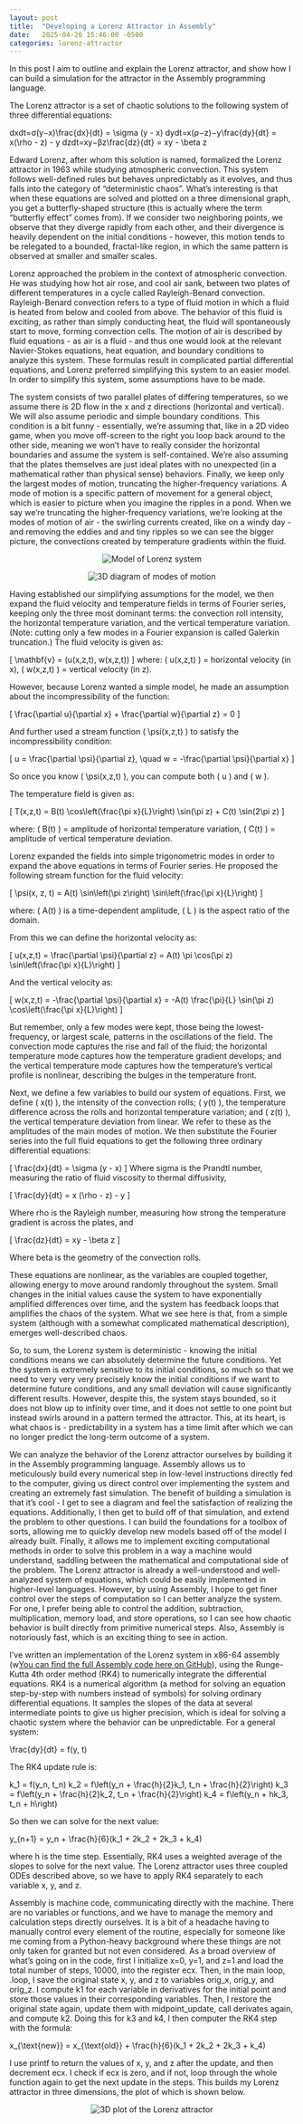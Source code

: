 ```yaml
---
layout: post
title:  "Developing a Lorenz Attractor in Assembly"
date:   2025-04-26 15:46:00 -0500
categories: lorenz-attractor
---
```


In this post I aim to outline and explain the Lorenz attractor, and show how I can build a simulation for the attractor in the Assembly programming language.

The Lorenz attractor is a set of chaotic solutions to the following system of three differential equations:

dxdt=σ(y−x)\frac{dx}{dt} = \sigma (y - x) 
dydt=x(ρ−z)−y\frac{dy}{dt} = x(\rho - z) - y 
dzdt=xy−βz\frac{dz}{dt} = xy - \beta z

Edward Lorenz, after whom this solution is named, formalized the Lorenz attractor in 1963 while studying atmospheric convection. This system follows well-defined rules but behaves unpredictably as it evolves, and thus falls into the category of “deterministic chaos”. What’s interesting is that when these equations are solved and plotted on a three dimensional graph, you get a butterfly-shaped structure (this is actually where the term “butterfly effect” comes from). If we consider two neighboring points, we observe that they diverge rapidly from each other, and their divergence is heavily dependent on the initial conditions - however, this motion tends to be relegated to a bounded, fractal-like region, in which the same pattern is observed at smaller and smaller scales.

Lorenz approached the problem in the context of atmospheric convection. He was studying how hot air rose, and cool air sank, between two plates of different temperatures in a cycle called Rayleigh-Benard convection. Rayleigh-Benard convection refers to a type of fluid motion in which a fluid is heated from below and cooled from above. The behavior of this fluid is exciting, as rather than simply conducting heat, the fluid will spontaneously start to move, forming convection cells. The motion of air is described by fluid equations - as air is a fluid - and thus one would look at the relevant Navier-Stokes equations, heat equation, and boundary conditions to analyze this system. These formulas result in complicated partial differential equations, and Lorenz preferred simplifying this system to an easier model. In order to simplify this system, some assumptions have to be made.

The system consists of two parallel plates of differing temperatures, so we assume there is 2D flow in the x and z directions (horizontal and vertical). We will also assume periodic and simple boundary conditions. This condition is a bit funny - essentially, we’re assuming that, like in a 2D video game, when you move off-screen to the right you loop back around to the other side, meaning we won’t have to really consider the horizontal boundaries and assume the system is self-contained. We’re also assuming that the plates themselves are just ideal plates with no unexpected (in a mathematical rather than physical sense) behaviors. Finally, we keep only the largest modes of motion, truncating the higher-frequency variations. A mode of motion is a specific pattern of movement for a general object, which is easier to picture when you imagine the ripples in a pond. When we say we’re truncating the higher-frequency variations, we’re looking at the modes of motion of air - the swirling currents created, like on a windy day - and removing the eddies and and tiny ripples so we can see the bigger picture, the convections created by temperature gradients within the fluid.

<p align="center">
  <img src="/assets/images/hot-and-cold-plate.png" alt="Model of Lorenz system">
</p>

<p align="center">
  <img src="/assets/images/modes_of_motion.png" alt="3D diagram of modes of motion">
</p>

Having established our simplifying assumptions for the model, we then expand the fluid velocity and temperature fields in terms of Fourier series, keeping only the three most dominant terms: the convection roll intensity, the horizontal temperature variation, and the vertical temperature variation. (Note: cutting only a few modes in a Fourier expansion is called Galerkin truncation.) The fluid velocity is given as:

\[
\mathbf{v} = (u(x,z,t), w(x,z,t))
\]
where:
\( u(x,z,t) \) = horizontal velocity (in x),
\( w(x,z,t) \) = vertical velocity (in z).

However, because Lorenz wanted a simple model, he made an assumption about the incompressibility of the function:

\[
\frac{\partial u}{\partial x} + \frac{\partial w}{\partial z} = 0
\]

And further used a stream function \( \psi(x,z,t) \) to satisfy the incompressibility condition:

  \[
  u = \frac{\partial \psi}{\partial z}, \quad w = -\frac{\partial \psi}{\partial x}
  \]

So once you know \( \psi(x,z,t) \), you can compute both \( u \) and \( w \).

The temperature field is given as:

\[
T(x,z,t) = B(t) \cos\left(\frac{\pi x}{L}\right) \sin(\pi z) + C(t) \sin(2\pi z)
\]

where:
\( B(t) \) = amplitude of horizontal temperature variation,
\( C(t) \) = amplitude of vertical temperature deviation.

Lorenz expanded the fields into simple trigonometric modes in order to expand the above equations in terms of Fourier series. He proposed the following stream function for the fluid velocity:

\[
\psi(x, z, t) = A(t) \sin\left(\pi z\right) \sin\left(\frac{\pi x}{L}\right)
\]

where:
\( A(t) \) is a time-dependent amplitude,
\( L \) is the aspect ratio of the domain.

From this we can define the horizontal velocity as:

  \[
  u(x,z,t) = \frac{\partial \psi}{\partial z} = A(t) \pi \cos(\pi z) \sin\left(\frac{\pi x}{L}\right)
  \]

And the vertical velocity as:

  \[
  w(x,z,t) = -\frac{\partial \psi}{\partial x} = -A(t) \frac{\pi}{L} \sin(\pi z) \cos\left(\frac{\pi x}{L}\right)
  \]

But remember, only a few modes were kept, those being the lowest-frequency, or largest scale, patterns in the oscillations of the field. The convection mode captures the rise and fall of the fluid; the horizontal temperature mode captures how the temperature gradient develops; and the vertical temperature mode captures how the temperature’s vertical profile is nonlinear, describing the bulges in the temperature front.

Next, we define a few variables to build our system of equations. First, we define \( x(t) \), the intensity of the convection rolls; \( y(t) \), the temperature difference across the rolls and horizontal temperature variation; and \( z(t) \), the vertical temperature deviation from linear. We refer to these as the amplitudes of the main modes of motion. We then substitute the Fourier series into the full fluid equations to get the following three ordinary differential equations:

\[
\frac{dx}{dt} = \sigma (y - x)
\]
Where sigma is the Prandtl number, measuring the ratio of fluid viscosity to thermal diffusivity,

\[
\frac{dy}{dt} = x (\rho - z) - y
\]

Where rho is the Rayleigh number, measuring how strong the temperature gradient is across the plates, and

\[
\frac{dz}{dt} = xy - \beta z
\]

Where beta is the geometry of the convection rolls.

These equations are nonlinear, as the variables are coupled together, allowing energy to move around randomly throughout the system. Small changes in the initial values cause the system to have exponentially amplified differences over time, and the system has feedback loops that amplifies the chaos of the system. What we see here is that, from a simple system (although with a somewhat complicated mathematical description), emerges well-described chaos.

So, to sum, the Lorenz system is deterministic - knowing the initial conditions means we can absolutely determine the future conditions. Yet the system is extremely sensitive to its initial conditions, so much so that we need to very very very precisely know the initial conditions if we want to determine future conditions, and any small deviation will cause significantly different results. However, despite this, the system stays bounded, so it does not blow up to infinity over time, and it does not settle to one point but instead swirls around in a pattern termed the attractor. This, at its heart, is what chaos is - predictability in a system has a time limit after which we can no longer predict the long-term outcome of a system.

We can analyze the behavior of the Lorenz attractor ourselves by building it in the Assembly programming language. Assembly allows us to meticulously build every numerical step in low-level instructions directly fed to the computer, giving us direct control over implementing the system and creating an extremely fast simulation. The benefit of building a simulation is that it’s cool - I get to see a diagram and feel the satisfaction of realizing the equations. Additionally, I then get to build off of that simulation, and extend the problem to other questions. I can build the foundations for a toolbox of sorts, allowing me to quickly develop new models based off of the model I already built. Finally, it allows me to implement exciting computational methods in order to solve this problem in a way a machine would understand, saddling between the mathematical and computational side of the problem. The Lorenz attractor is already a well-understood and well-analyzed system of equations, which could be easily implemented in higher-level languages. However, by using Assembly, I hope to get finer control over the steps of computation so I can better analyze the system. For one, I prefer being able to control the addition, subtraction, multiplication, memory load, and store operations, so I can see how chaotic behavior is built directly from primitive numerical steps. Also, Assembly is notoriously fast, which is an exciting thing to see in action.

I’ve written an implementation of the Lorenz system in x86-64 assembly (w[You can find the full Assembly code here on GitHub](https://github.com/Vytis-K/lorenz_system_assembly)), using the Runge-Kutta 4th order method (RK4) to numerically integrate the differential equations. RK4 is a numerical algorithm (a method for solving an equation step-by-step with numbers instead of symbols) for solving ordinary differential equations. It samples the slopes of the data at several intermediate points to give us higher precision, which is ideal for solving a chaotic system where the behavior can be unpredictable. For a general system:


\frac{dy}{dt} = f(y, t)

The RK4 update rule is:

k_1 = f(y_n, t_n) 
k_2 = f\left(y_n + \frac{h}{2}k_1, t_n + \frac{h}{2}\right)
k_3 = f\left(y_n + \frac{h}{2}k_2, t_n + \frac{h}{2}\right)
k_4 = f\left(y_n + hk_3, t_n + h\right)

So then we can solve for the next value:

y_{n+1} = y_n + \frac{h}{6}(k_1 + 2k_2 + 2k_3 + k_4)

where h is the time step. Essentially, RK4 uses a weighted average of the slopes to solve for the next value. The Lorenz attractor uses three coupled ODEs described above, so we have to apply RK4 separately to each variable x, y, and z. 

Assembly is machine code, communicating directly with the machine. There are no variables or functions, and we have to manage the memory and calculation steps directly ourselves. It is a bit of a headache having to manually control every element of the routine, especially for someone like me coming from a Python-heavy background where these things are not only taken for granted but not even considered. As a broad overview of what’s going on in the code, first I initialize x=0, y=1, and z=1 and load the total number of steps, 10000, into the register ecx. Then, in the main loop, .loop, I save the original state x, y, and z to variables orig_x, orig_y, and orig_z. I compute k1 for each variable in derivatives for the initial point and store those values in their corresponding variables. Then, I restore the original state again, update them with midpoint_update, call derivates again, and compute k2. Doing this for k3 and k4, I then computer the RK4 step with the formula:

x_{\text{new}} = x_{\text{old}} + \frac{h}{6}(k_1 + 2k_2 + 2k_3 + k_4)

I use printf to return the values of x, y, and z after the update, and then decrement ecx. I check if ecx is zero, and if not, loop through the whole function again to get the next update in the steps. This builds my Lorenz attractor in three dimensions, the plot of which is shown below.

<p align="center">
  <img src="/assets/images/3d_lorenz-attractor-plot.png" alt="3D plot of the Lorenz attractor">
</p>
